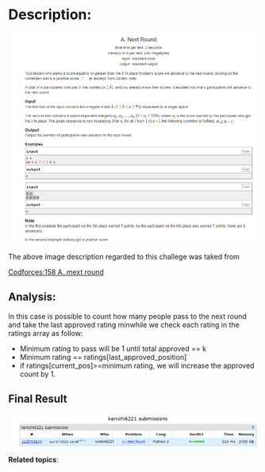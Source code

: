 # Description:

![challenge image from: {challenge page}.com](challenge.png)

The above image description regarded to this challege was taked from

[Codforces:158 A. mext round](https://codeforces.com/problemset/problem/158/A)

## Analysis:

In this case is possible to count how many people pass to the next round and take the last approved
rating minwhile we check each rating in the ratings array as follow:

- Minimum rating to pass will be 1 until total approved == k
- Minimum rating == ratings[last_approved_position]
- if ratings[current_pos]>=minimum rating, we will increase the approved count by 1.

## Final Result

![final result: {challenge page}.com](summary_image.png)

**Related topics**:
